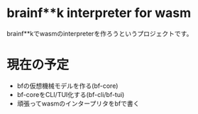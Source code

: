 # brainf**k interpreter for wasm

brainf**kでwasmのinterpreterを作ろうというプロジェクトです。

# 現在の予定

- bfの仮想機械モデルを作る(bf-core)
- bf-coreをCLI/TUI化する(bf-cli/bf-tui)
- 頑張ってwasmのインタープリタをbfで書く